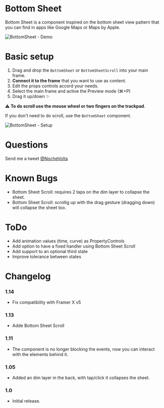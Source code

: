 # Bottom Sheet
Bottom Sheet is a component inspired on the bottom sheet view pattern that you can find in apps like Google Maps or Maps by Apple.

![BottomSheet - Demo](https://nochevolta.me/img/bottomSheetScrollDemo240.gif)

# Basic setup
1. Drag and drop the `BottomSheet` or `BottomSheetScroll` into your main frame.
2. **Connect it to the frame** that you want to use as content.
3. Edit the props controls accord your needs.
4. Select the main frame and active the Preview mode (⌘+P)
5. Drag it up/down ✨

⚠️ **To do scroll use the mouse wheel or two fingers on the trackpad**.

If you don't need to do scroll, use the `BottomSheet` component.

![BottomSheet - Setup](https://nochevolta.me/img/bottomSheetSetup.gif)

# Questions
Send me a tweet [@NocheVolta](https://twitter.com/nochevolta "Open Twitter")

# Known Bugs
- Bottom Sheet Scroll: requires 2 taps on the dim layer to collapse the sheet.
- Bottom Sheet Scroll: scrollig up with the drag gesture (dragging down) will collapse the sheet too.


# ToDo
- Add animation values (time, curve) as PropertyControls
- Add option to have a fixed handler using Bottom Sheet Scroll
- Add support to an optional third state
- Improve tolerance between states

# Changelog

### 1.14
- Fix compatibility with Framer X v5

### 1.13
- Adde Bottom Sheet Scroll

### 1.11
- The component is no longer blocking the events, now you can interact with the elements behind it.

### 1.05
- Added an dim layer in the back, with tap/click it collapses the sheet.

### 1.0
- Initial release.
